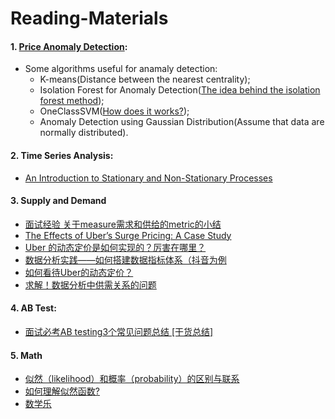 # Reading-Materials
#### 1. [Price Anomaly Detection](https://towardsdatascience.com/time-series-of-price-anomaly-detection-13586cd5ff46): 
* Some algorithms useful for anamaly detection:  
  * K-means(Distance between the nearest centrality); 
  * Isolation Forest for Anomaly Detection([The idea behind the isolation forest method](https://quantdare.com/isolation-forest-algorithm/));
  * OneClassSVM([How does it works?](https://stats.stackexchange.com/questions/99162/what-is-one-class-svm-and-how-does-it-work));
  * Anomaly Detection using Gaussian Distribution(Assume that data are normally distributed).
#### 2. Time Series Analysis:
* [An Introduction to Stationary and Non-Stationary Processes](https://www.investopedia.com/articles/trading/07/stationary.asp)
#### 3. Supply and Demand
* [面试经验 关于measure需求和供给的metric的小结](https://www.1point3acres.com/bbs/thread-774814-1-1.html)
* [The Effects of Uber’s Surge Pricing: A Case Study](https://drive.google.com/file/d/0B1s08BdVqCgrOHdwaGlEVVMwa1E/view?resourcekey=0-Gu-c0ZS8x8yxQNVYhLbnAg)
* [Uber 的动态定价是如何实现的？厉害在哪里？](https://itindex.net/detail/55677-uber-%E5%AE%9A%E4%BB%B7-%E5%9C%A8%E5%93%AA%E9%87%8C)
* [数据分析实践——如何搭建数据指标体系（抖音为例](https://blog.csdn.net/qq_34069667/article/details/107064289)
* [如何看待Uber的动态定价？](https://www.zhihu.com/question/31610444)
* [求解！数据分析中供需关系的问题](https://www.1point3acres.com/bbs/thread-787408-1-1.html)
#### 4. AB Test:
* [面试必考AB testing3个常见问题总结 [干货总结]](https://www.1point3acres.com/bbs/thread-705564-1-1.html)
#### 5. Math
* [似然（likelihood）和概率（probability）的区别与联系](https://blog.csdn.net/songyu0120/article/details/85059149)
* [如何理解似然函数?](https://www.zhihu.com/question/54082000)
* [数学乐](https://www.shuxuele.com/)
